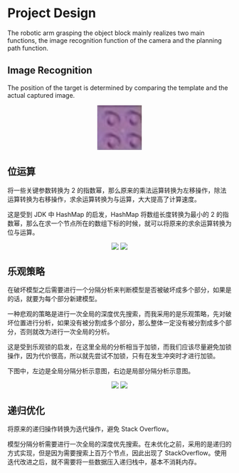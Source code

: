 # Project Design

The robotic arm grasping the object block mainly realizes two main functions, the image recognition function of the camera and the planning path function.

## Image Recognition

The position of the target is determined by comparing the template and the actual captured image.

<div align="center">
    <img src="template.jpg" width="100px" display="inline"> 
</div>



## 位运算

将一些关键参数转换为 2 的指数幂，那么原来的乘法运算转换为左移操作，除法运算转换为右移操作，求余运算转换为与运算，大大提高了计算速度。

这是受到 JDK 中 HashMap 的启发，HashMap 将数组长度转换为最小的 2 的指数幂，那么在求一个节点所在的数组下标的时候，就可以将原来的求余运算转换为位与运算。

<div align="center">
    <img src="3.gif" width="300px" display="inline"> 
    <img src="4.png"  width="300px" display="inline">
</div>



## 乐观策略

在破坏模型之后需要进行一个分隔分析来判断模型是否被破坏成多个部分，如果是的话，就要为每个部分新建模型。

一种悲观的策略是进行一次全局的深度优先搜索，而我采用的是乐观策略，先对破坏位置进行分析，如果没有被分割成多个部分，那么整体一定没有被分割成多个部分，否则就改为进行一次全局的分析。

这是受到乐观锁的启发，在这里全局的分析相当于加锁，而我们应该尽量避免加锁操作，因为代价很高，所以就先尝试不加锁，只有在发生冲突时才进行加锁。

下图中，左边是全局分隔分析示意图，右边是局部分隔分析示意图。



<div align="center">
    <img src="1.gif" width="300px" display="inline"> 
    <img src="2.gif"  width="300px" display="inline">
</div>

## 递归优化

将原来的递归操作转换为迭代操作，避免 Stack Overflow。

模型分隔分析需要进行一次全局的深度优先搜索。在未优化之前，采用的是递归的方式实现，但是因为需要搜索上百万个节点，因此出现了 StackOverflow。使用迭代改进之后，就不需要将一些数据压入递归栈中，基本不消耗内存。


